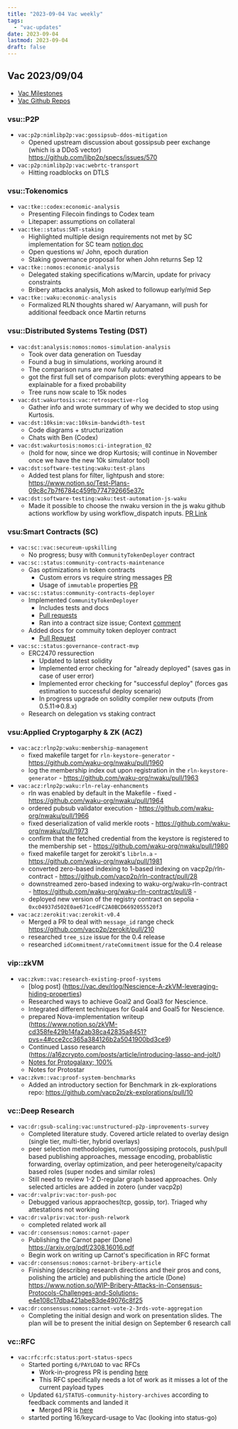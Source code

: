 ```yaml
---
title: "2023-09-04 Vac weekly"
tags:
  - "vac-updates"
date: 2023-09-04
lastmod: 2023-09-04
draft: false
---
```


## Vac 2023/09/04

* [Vac Milestones](https://www.notion.so/Vac-Roadmap-907df7eeac464143b00c6f49a20bb632)
* [Vac Github Repos](https://www.notion.so/Vac-Repositories-75f7feb3861048f897f0fe95ead08b06)

### vsu::P2P

- `vac:p2p:nimlibp2p:vac:gossipsub-ddos-mitigation`
  - Opened upstream discussion about gossipsub peer exchange (which is a DDoS vector) https://github.com/libp2p/specs/issues/570
- `vac:p2p:nimlibp2p:vac:webrtc-transport`
  - Hitting roadblocks on DTLS

### vsu::Tokenomics

- `vac:tke::codex:economic-analysis`
  - Presenting Filecoin findings to Codex team
  - Litepaper: assumptions on collateral
- `vac:tke::status:SNT-staking`
  - Highlighted multiple design requirements not met by SC implementation for SC team [notion doc](https://www.notion.so/Implementing-SNT-Staking-Contract-Issues-Differences-2de74e7c19124e78b1c9490300a84422)
  - Open questions w/ John, epoch duration
  - Staking governance proposal for when John returns Sep 12
- `vac:tke::nomos:economic-analysis`
  - Delegated staking specifications w/Marcin, update for privacy constraints
  - Bribery attacks analysis, Moh asked to followup early/mid Sep
- `vac:tke::waku:economic-analysis`
  - Formalized RLN thoughts shared w/ Aaryamann, will push for additional feedback once Martin returns

### vsu::Distributed Systems Testing (DST)

- `vac:dst:analysis:nomos:nomos-simulation-analysis`
    - Took over data generation on Tuesday
    - Found a bug in simulations, working around it
    - The comparison runs are now fully automated
    - got the first full set of comparison plots: everything appears to be explainable for a fixed probability
    - Tree runs now scale to 15k nodes
- `vac:dst:wakurtosis:vac:retrospective-rlog`
    - Gather info and wrote summary of why we decided to stop using Kurtosis.
- `vac:dst:10ksim:vac:10ksim-bandwidth-test`
    - Code diagrams + structurization
    - Chats with Ben (Codex)
- `vac:dst:wakurtosis:nomos:ci-integration_02`
    - (hold for now, since we drop Kurtosis; will continue in November once we have the new 10k simulator tool)
- `vac:dst:software-testing:waku:test-plans`
    - Added test plans for filter, lightpush and store: https://www.notion.so/Test-Plans-09c8c7b7f6784c459fb774792665e37c
- `vac:dst:software-testing:waku:test-automation-js-waku`
    - Made it possible to choose the nwaku version in the js waku github actions workflow by using workflow_dispatch inputs. [PR Link](https://github.com/waku-org/js-waku/pull/1510)

### vsu:Smart Contracts (SC)

- `vac:sc::vac:secureum-upskilling`
    - No progress; busy with `CommunityTokenDeployer` contract
- `vac:sc::status:community-contracts-maintenance`
    - Gas optimizations in token contracts
        - Custom errors vs require string messages [PR](https://github.com/status-im/communities-contracts/pull/3)
        - Usage of `immutable` properties [PR](https://github.com/status-im/communities-contracts/pull/5)
- `vac:sc::status:community-contracts-deployer`
    - Implemented `CommunityTokenDeployer`
        - Includes tests and docs
        - [Pull requests](https://github.com/status-im/communities-contracts/pull/2)
        - Ran into a contract size issue; Context [comment](https://github.com/status-im/communities-contracts/pull/2#issuecomment-1705063304)
    - Added docs for commuity token deployer contract
        - [Pull Request](https://github.com/status-im/communities-contracts/pull/4)
- `vac:sc::status:governance-contract-mvp`
  - ERC2470 ressurection
      - Updated to latest solidity
      - Implemented error checking for "already deployed" (saves gas in case of user error)
      - Implemented error checking for "successful deploy" (forces gas estimation to successful deploy scenario)
      - In progress upgrade on solidity compiler new outputs (from 0.5.11=>0.8.x)
  - Research on delegation vs staking contract

### vsu:Applied Cryptogarphy & ZK (ACZ)

- `vac:acz:rlnp2p:waku:membership-management`
    - fixed makefile target for `rln-keystore-generator` - https://github.com/waku-org/nwaku/pull/1960
    - log the membership index out upon registration in the `rln-keystore-generator` - https://github.com/waku-org/nwaku/pull/1963
- `vac:acz:rlnp2p:waku:rln-relay-enhancments`
    - rln was enabled by default in the Makefile - fixed - https://github.com/waku-org/nwaku/pull/1964
    - ordered pubsub validator execution - https://github.com/waku-org/nwaku/pull/1966 
    - fixed deserialization of valid merkle roots - https://github.com/waku-org/nwaku/pull/1973
    - confirm that the fetched credential from the keystore is registered to the membership set - https://github.com/waku-org/nwaku/pull/1980
    - fixed makefile target for zerokit's `librln.a` - https://github.com/waku-org/nwaku/pull/1981
    - converted zero-based indexing to 1-based indexing on vacp2p/rln-contract - https://github.com/vacp2p/rln-contract/pull/28
    - downstreamed zero-based indexing to waku-org/waku-rln-contract - https://github.com/waku-org/waku-rln-contract/pull/8 - 
    - deployed new version of the registry contract on sepolia - `0xc04937d502E0ae671cedFC2A0BCD6692055520f3` 
- `vac:acz:zerokit:vac:zerokit-v0.4`
    - Merged a PR to deal with `message_id` range check https://github.com/vacp2p/zerokit/pull/210
    - researched `tree_size` issue for the 0.4 release
    - researched `idCommitment/rateCommitment` issue for the 0.4 release

### vip::zkVM

- `vac:zkvm::vac:research-existing-proof-systems`
    - [blog post] (https://vac.dev/rlog/Nescience-A-zkVM-leveraging-hiding-properties)
    - Researched ways to achieve Goal2 and Goal3 for Nescience.
    - Integrated different techniques for Goal4 and Goal5 for Nescience.
    - prepared Nova-implementation writeup (https://www.notion.so/zkVM-cd358fe429b14fa2ab38ca42835a8451?pvs=4#cce2cc365a384126b2a5041900bd3ce9)
    - Continued Lasso research (https://a16zcrypto.com/posts/article/introducing-lasso-and-jolt/)
    - [Notes for Protogalaxy; 100%](https://www.notion.so/zkVM-cd358fe429b14fa2ab38ca42835a8451?pvs=4#31b80e44529e4f3c80991e4a67afed3c)
    - Notes for Protostar
- `vac:zkvm::vac:proof-system-benchmarks`
    - Added an introductory section for Benchmark in zk-explorations repo: https://github.com/vacp2p/zk-explorations/pull/10

### vc::Deep Research

- `vac:dr:gsub-scaling:vac:unstructured-p2p-improvements-survey`
  - Completed literature study. Covered article related to overlay design (single tier, multi-tier, hybrid overlays)
  - peer selection methodologies, rumor/gossiping protocols, push/pull based publishing approaches, message encoding, probablistic forwarding, overlay optimization, and peer heterogeneity/capacity based roles (super nodes and similar roles)
  - Still need to review 1-2 D-regular graph based approaches. Only selected articles are added in  zotero (under vacp2p)
- `vac:dr:valpriv:vac:tor-push-poc`
    - Debugged various appraoches(tcp, gossip, tor). Triaged why attestations not working
- `vac:dr:valpriv:vac:tor-push-relwork`
    - completed related work all
- `vac:dr:consensus:nomos:carnot-paper`
   - Publishing the Carnot paper (Done) https://arxiv.org/pdf/2308.16016.pdf
   - Begin work on writing up Carnot's specification in RFC format
-  `vac:dr:consensus:nomos:carnot-bribery-article`
   - Finishing (describing research directions and their pros and cons, polishing the article) and publishing the article (Done) https://www.notion.so/WIP-Bribery-Attacks-in-Consensus-Protocols-Challenges-and-Solutions-e4e108c17dba421abe83de49076c8f25
- `vac:dr:consensus:nomos:carnot-vote-2-3rds-vote-aggregation`
   - Completing the initial design and work on presentation slides. The plan will be to present the initial design on September 6 research call

### vc::RFC

- `vac:rfc:rfc:status:port-status-specs`
    - Started porting `6/PAYLOAD` to vac RFCs
      - Work-in-progress PR is pending [here](https://github.com/vacp2p/rfc/pull/612) 
      - This RFC specifically needs a lot of work as it misses a lot of the current payload types
    - Updated `61/STATUS-community-history-archives` according to feedback comments and landed it
      - Merged PR is [here](https://github.com/vacp2p/rfc/pull/610)
    - started porting 16/keycard-usage to Vac (looking into status-go)


